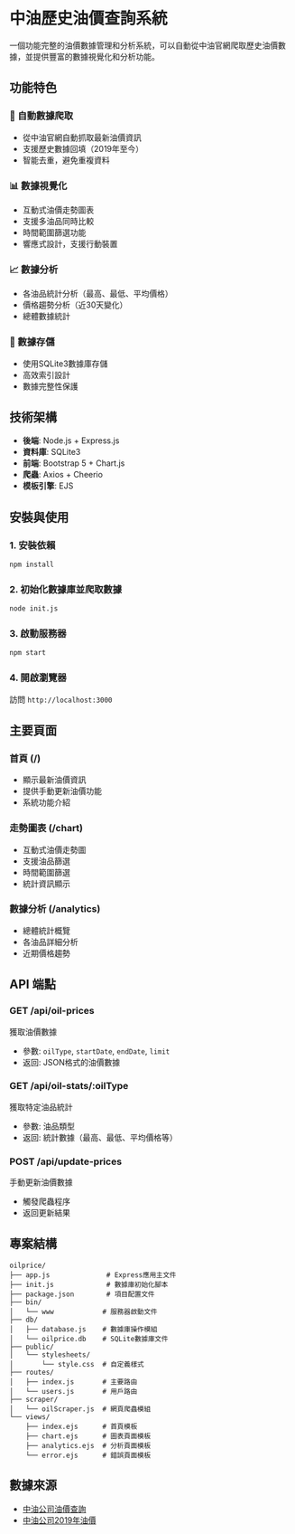 # 中油歷史油價查詢系統

一個功能完整的油價數據管理和分析系統，可以自動從中油官網爬取歷史油價數據，並提供豐富的數據視覺化和分析功能。

## 功能特色

### 🔄 自動數據爬取
- 從中油官網自動抓取最新油價資訊
- 支援歷史數據回填（2019年至今）
- 智能去重，避免重複資料

### 📊 數據視覺化
- 互動式油價走勢圖表
- 支援多油品同時比較
- 時間範圍篩選功能
- 響應式設計，支援行動裝置

### 📈 數據分析
- 各油品統計分析（最高、最低、平均價格）
- 價格趨勢分析（近30天變化）
- 總體數據統計

### 💾 數據存儲
- 使用SQLite3數據庫存儲
- 高效索引設計
- 數據完整性保護

## 技術架構

- **後端**: Node.js + Express.js
- **資料庫**: SQLite3
- **前端**: Bootstrap 5 + Chart.js
- **爬蟲**: Axios + Cheerio
- **模板引擎**: EJS

## 安裝與使用

### 1. 安裝依賴
```bash
npm install
```

### 2. 初始化數據庫並爬取數據
```bash
node init.js
```

### 3. 啟動服務器
```bash
npm start
```

### 4. 開啟瀏覽器
訪問 `http://localhost:3000`

## 主要頁面

### 首頁 (/)
- 顯示最新油價資訊
- 提供手動更新油價功能
- 系統功能介紹

### 走勢圖表 (/chart)
- 互動式油價走勢圖
- 支援油品篩選
- 時間範圍篩選
- 統計資訊顯示

### 數據分析 (/analytics)
- 總體統計概覽
- 各油品詳細分析
- 近期價格趨勢

## API 端點

### GET /api/oil-prices
獲取油價數據
- 參數: `oilType`, `startDate`, `endDate`, `limit`
- 返回: JSON格式的油價數據

### GET /api/oil-stats/:oilType
獲取特定油品統計
- 參數: 油品類型
- 返回: 統計數據（最高、最低、平均價格等）

### POST /api/update-prices
手動更新油價數據
- 觸發爬蟲程序
- 返回更新結果

## 專案結構

```
oilprice/
├── app.js              # Express應用主文件
├── init.js             # 數據庫初始化腳本
├── package.json        # 項目配置文件
├── bin/
│   └── www            # 服務器啟動文件
├── db/
│   ├── database.js    # 數據庫操作模組
│   └── oilprice.db    # SQLite數據庫文件
├── public/
│   └── stylesheets/
│       └── style.css  # 自定義樣式
├── routes/
│   ├── index.js       # 主要路由
│   └── users.js       # 用戶路由
├── scraper/
│   └── oilScraper.js  # 網頁爬蟲模組
└── views/
    ├── index.ejs      # 首頁模板
    ├── chart.ejs      # 圖表頁面模板
    ├── analytics.ejs  # 分析頁面模板
    └── error.ejs      # 錯誤頁面模板
```

## 數據來源

- [中油公司油價查詢](https://vipmbr.cpc.com.tw/mbwebs/showhistoryprice_oil.aspx)
- [中油公司2019年油價](https://vipmbr.cpc.com.tw/mbwebs/showhistoryprice_oil2019.aspx)

